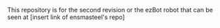 This repository is for the second revision or the ezBot robot that can be seen at [insert link of ensmasteel's repo]

